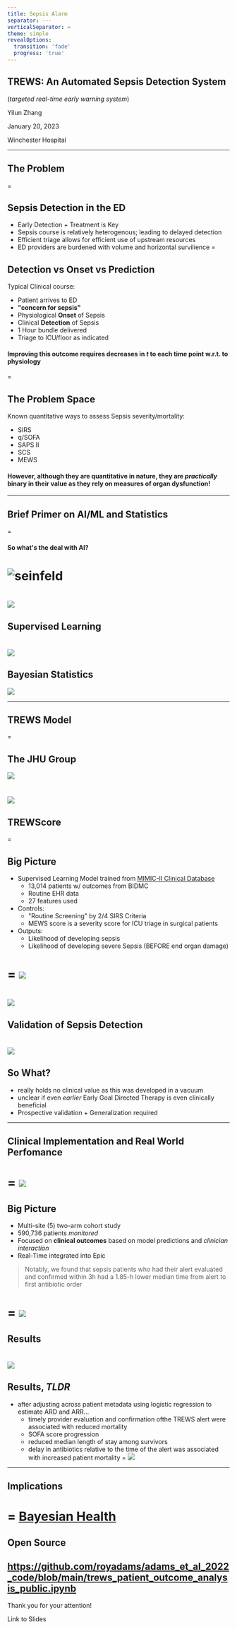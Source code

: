 ```yaml
---
title: Sepsis Alarm
separator: ---
verticalSeparator: =
theme: simple
revealOptions:
  transition: 'fade'
  progress: 'true'
---
```

## TREWS: An Automated Sepsis Detection System
(*targeted real-time early warning system*)


Yilun Zhang

January 20, 2023

Winchester Hospital


---
## The Problem
= 
## Sepsis Detection in the ED
- Early Detection + Treatment is Key
- Sepsis course is relatively heterogenous; leading to delayed detection
- Efficient triage allows for efficient use of upstream resources
- ED providers are burdened with volume and horizontal survilience
=
## Detection vs Onset vs Prediction
Typical Clinical course:
- Patient arrives to ED
- **"concern for sepsis"**
- Physiological **Onset** of Sepsis
- Clinical **Detection** of Sepsis
- 1 Hour bundle delivered
- Triage to ICU/floor as indicated 


#### Improving this outcome requires decreases in *t* to each time point w.r.t. to physiology
=
## The Problem Space
Known quantitative ways to assess Sepsis severity/mortality:
- SIRS
- q/SOFA
- SAPS II
- SCS
- MEWS

#### However, although they are quantitative in nature, they are *practically* binary in their value as they rely on measures of organ dysfunction!
---
## Brief Primer on AI/ML and Statistics
=
#### So what's the deal with AI?
![seinfeld](attachments/seinfeld.png) 
=
![](attachments/trews/1.png)
=
## Supervised Learning
![](attachments/trews/2.png)
=
## Bayesian Statistics
![](attachments/trews/3.png)

---
## TREWS Model
=
## The JHU Group
![](attachments/trews/4.png)

![](attachments/trews/5.png)
=
## TREWScore
=
## Big Picture
- Supervised Learning Model trained from [MIMIC-II Clinical Database](https://physionet.org/about/)
    - 13,014 patients w/ outcomes from BIDMC
    - Routine EHR data
    - 27 features used
- Controls:
    -  "Routine Screening" by 2/4 SIRS Criteria
    -  MEWS score is a severity score for ICU triage in surgical patients
- Outputs:
    - Likelihood of developing sepsis
    - Likelihood of developing severe Sepsis (BEFORE end organ damage)

=
![](attachments/trews/6.png)
=
![](attachments/trews/7.png)
=
## Validation of Sepsis Detection
![](attachments/trews/8.png)
= 
## So What?
- really holds no clinical value as this was developed in a vacuum
- unclear if even *earlier* Early Goal Directed Therapy is even clinically beneficial
- Prospective validation + Generalization required


---
## Clinical Implementation and Real World Perfomance
= 
![](attachments/trews/9.png)
=
## Big Picture
- Multi-site (5) two-arm cohort study
- 590,736 patients *monitored*
- Focused on **clinical outcomes** based on model predictions and *clinician interaction*
- Real-Time integrated into Epic


> Notably, we found that sepsis patients who had their alert evaluated
and confirmed within 3h had a 1.85-h lower median time from alert
to first antibiotic order
> 

=
![](attachments/trews/10.png)
=
## Results
![](attachments/trews/11.png)
=
## Results, *TLDR*
- after adjusting across patient metadata using logistic regression to estimate ARD and ARR...
    - timely provider evaluation and confirmation ofthe TREWS alert were associated with reduced mortality 
    - SOFA score progression
    - reduced median length of stay among survivors
    - delay in antibiotics relative to the time of the alert was associated with increased patient mortality 
=
![](attachments/trews/12.png)
---
## Implications
= 
[Bayesian Health](https://www.bayesianhealth.com/)
=
## Open Source
https://github.com/royadams/adams_et_al_2022_code/blob/main/trews_patient_outcome_analysis_public.ipynb
---
Thank you for your attention!

Link to Slides